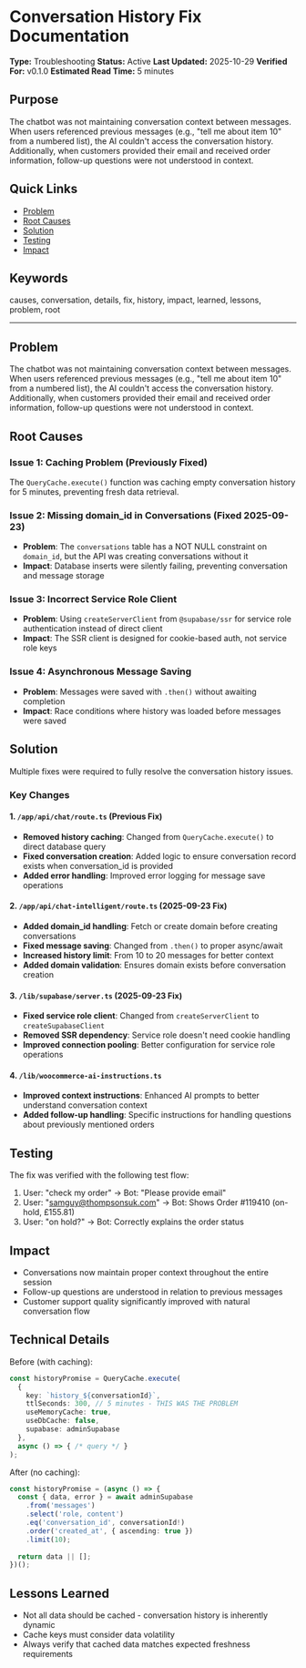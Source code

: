 # Conversation History Fix Documentation

**Type:** Troubleshooting
**Status:** Active
**Last Updated:** 2025-10-29
**Verified For:** v0.1.0
**Estimated Read Time:** 5 minutes

## Purpose
The chatbot was not maintaining conversation context between messages. When users referenced previous messages (e.g., "tell me about item 10" from a numbered list), the AI couldn't access the conversation history. Additionally, when customers provided their email and received order information, follow-up questions were not understood in context.

## Quick Links
- [Problem](#problem)
- [Root Causes](#root-causes)
- [Solution](#solution)
- [Testing](#testing)
- [Impact](#impact)

## Keywords
causes, conversation, details, fix, history, impact, learned, lessons, problem, root

---


## Problem
The chatbot was not maintaining conversation context between messages. When users referenced previous messages (e.g., "tell me about item 10" from a numbered list), the AI couldn't access the conversation history. Additionally, when customers provided their email and received order information, follow-up questions were not understood in context.

## Root Causes

### Issue 1: Caching Problem (Previously Fixed)
The `QueryCache.execute()` function was caching empty conversation history for 5 minutes, preventing fresh data retrieval.

### Issue 2: Missing domain_id in Conversations (Fixed 2025-09-23)
- **Problem**: The `conversations` table has a NOT NULL constraint on `domain_id`, but the API was creating conversations without it
- **Impact**: Database inserts were silently failing, preventing conversation and message storage

### Issue 3: Incorrect Service Role Client
- **Problem**: Using `createServerClient` from `@supabase/ssr` for service role authentication instead of direct client
- **Impact**: The SSR client is designed for cookie-based auth, not service role keys

### Issue 4: Asynchronous Message Saving
- **Problem**: Messages were saved with `.then()` without awaiting completion
- **Impact**: Race conditions where history was loaded before messages were saved

## Solution
Multiple fixes were required to fully resolve the conversation history issues.

### Key Changes

#### 1. `/app/api/chat/route.ts` (Previous Fix)
- **Removed history caching**: Changed from `QueryCache.execute()` to direct database query
- **Fixed conversation creation**: Added logic to ensure conversation record exists when conversation_id is provided
- **Added error handling**: Improved error logging for message save operations

#### 2. `/app/api/chat-intelligent/route.ts` (2025-09-23 Fix)
- **Added domain_id handling**: Fetch or create domain before creating conversations
- **Fixed message saving**: Changed from `.then()` to proper async/await
- **Increased history limit**: From 10 to 20 messages for better context
- **Added domain validation**: Ensures domain exists before conversation creation

#### 3. `/lib/supabase/server.ts` (2025-09-23 Fix)
- **Fixed service role client**: Changed from `createServerClient` to `createSupabaseClient`
- **Removed SSR dependency**: Service role doesn't need cookie handling
- **Improved connection pooling**: Better configuration for service role operations

#### 4. `/lib/woocommerce-ai-instructions.ts`
- **Improved context instructions**: Enhanced AI prompts to better understand conversation context
- **Added follow-up handling**: Specific instructions for handling questions about previously mentioned orders

## Testing
The fix was verified with the following test flow:
1. User: "check my order" → Bot: "Please provide email"
2. User: "samguy@thompsonsuk.com" → Bot: Shows Order #119410 (on-hold, £155.81)
3. User: "on hold?" → Bot: Correctly explains the order status

## Impact
- Conversations now maintain proper context throughout the entire session
- Follow-up questions are understood in relation to previous messages
- Customer support quality significantly improved with natural conversation flow

## Technical Details
Before (with caching):
```typescript
const historyPromise = QueryCache.execute(
  {
    key: `history_${conversationId}`,
    ttlSeconds: 300, // 5 minutes - THIS WAS THE PROBLEM
    useMemoryCache: true,
    useDbCache: false,
    supabase: adminSupabase
  },
  async () => { /* query */ }
);
```

After (no caching):
```typescript
const historyPromise = (async () => {
  const { data, error } = await adminSupabase
    .from('messages')
    .select('role, content')
    .eq('conversation_id', conversationId!)
    .order('created_at', { ascending: true })
    .limit(10);
  
  return data || [];
})();
```

## Lessons Learned
- Not all data should be cached - conversation history is inherently dynamic
- Cache keys must consider data volatility
- Always verify that cached data matches expected freshness requirements
